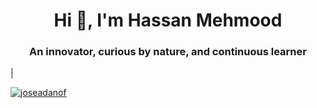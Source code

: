 <h1 align="center">Hi 👋, I'm Hassan Mehmood </h1>
<h3 align="center">An innovator, curious by nature, and continuous learner</h3>|

<p align="left"> <a href="https://twitter.com/joseadanof" target="blank"><img src="https://img.shields.io/twitter/follow/joseadanof?logo=twitter&style=for-the-badge" alt="joseadanof" /></a> </p>
